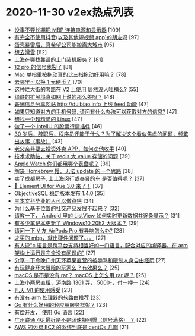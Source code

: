 # 2020-11-30 v2ex热点列表

+ [没事不要长期把 MBP 连接电源和显示器](https://www.v2ex.com/t/730530#reply109) [109]
+ [有完全不使用抖音(以及其他短视频 app)的朋友吗](https://www.v2ex.com/t/730596#reply97) [97]
+ [蛋壳暴雷后，真希望公司能搬离大城市](https://www.v2ex.com/t/730491#reply95) [95]
+ [想去滑雪](https://www.v2ex.com/t/730446#reply82) [82]
+ [上海在哪找靠谱的上门装机服务？](https://www.v2ex.com/t/730463#reply81) [81]
+ [12 pro 的信号我裂了](https://www.v2ex.com/t/730488#reply81) [81]
+ [Mac 单指重按拖动真的比三指拖动好用嘛？](https://www.v2ex.com/t/730557#reply78) [78]
+ [去哪里可以换 1 元硬币？](https://www.v2ex.com/t/730474#reply70) [70]
+ [这种烂大街的套路在 V2 上使用 居然没人吐槽么?](https://www.v2ex.com/t/730563#reply55) [55]
+ [绿联的扩展坞真如网上说的那么差吗？](https://www.v2ex.com/t/730547#reply48) [48]
+ [薪酬信息分享网站 http://duibiao.info 上线 feed 功能](https://www.v2ex.com/t/730445#reply47) [47]
+ [如果只知道对方的手机号码, 请问有什么办法可以获取对方的信息?](https://www.v2ex.com/t/730522#reply47) [47]
+ [想找一个超精简的 Linux](https://www.v2ex.com/t/730564#reply47) [47]
+ [做了一个 IntelliJ 的股票行情插件](https://www.v2ex.com/t/730572#reply46) [46]
+ [30 岁后，辞职后，程序员还能干什么？为了解决这个看似焦虑的问题，频繁出故事（事故）](https://www.v2ex.com/t/730494#reply43) [43]
+ [老父亲非要去投资外卖 APP，如何劝他收手](https://www.v2ex.com/t/730535#reply40) [40]
+ [技术求助帖，关于 redis 大 value 存储的问题](https://www.v2ex.com/t/730651#reply39) [39]
+ [Apple Watch 你们都用哪个表盘呢？](https://www.v2ex.com/t/730568#reply39) [39]
+ [解决 Homebrew 慢，无法 update 的一个思路](https://www.v2ex.com/t/730523#reply38) [38]
+ [卖了成都房子, 上上海闵行或奉贤的车 是否值得呢？](https://www.v2ex.com/t/730694#reply37) [37]
+ [🎉 Element UI for Vue 3.0 来了！](https://www.v2ex.com/t/730497#reply37) [37]
+ [ObjectiveSQL 稳定版本发布 1.4.0](https://www.v2ex.com/t/730512#reply35) [35]
+ [三本文科毕业的人可以做点啥](https://www.v2ex.com/t/730534#reply34) [34]
+ [为什么基于位置的社交产品发展不起来？](https://www.v2ex.com/t/730468#reply32) [32]
+ [请教一下， Android 里的 ListView 如何实时更新数据并逐条显示？](https://www.v2ex.com/t/730558#reply31) [31]
+ [有多少笔记本更新了 Windows10 20h2 大版本？](https://www.v2ex.com/t/730639#reply29) [29]
+ [请问一下 V 友 AirPods Pro 有异响怎么办?](https://www.v2ex.com/t/730470#reply28) [28]
+ [才买的 mbp，就出硬件问题了。。。](https://www.v2ex.com/t/730451#reply27) [27]
+ [有人说"c 语言是跨平台支持相当好的一门语言，配合对应的编译器，在 arm 架构上运行是完全没有问题的"](https://www.v2ex.com/t/730715#reply27) [27]
+ [分享一下今晚广州天环苹果直营的被辱骂和限制人身自由经历](https://www.v2ex.com/t/730756#reply27) [27]
+ [有玩健身环大冒险的玩家么？有效果么？](https://www.v2ex.com/t/730658#reply25) [25]
+ [macOS 是不是没有 rar？ macOS 上怎么用 rar 呢？](https://www.v2ex.com/t/730453#reply25) [25]
+ [上海小两房直租，沪南路 1361 弄， 5000-，付一押一](https://www.v2ex.com/t/730472#reply24) [24]
+ [几天 M1 的使用感受](https://www.v2ex.com/t/730508#reply23) [23]
+ [有没有 arm 处理器的软路由推荐](https://www.v2ex.com/t/730610#reply23) [23]
+ [Go 有什么好用的轻应用服务框架？](https://www.v2ex.com/t/730616#reply23) [23]
+ [有偿开发， 使用 Go 语言](https://www.v2ex.com/t/730500#reply22) [22]
+ [广州联通 4G 最近是不是网速特别慢（信号满格） ？](https://www.v2ex.com/t/730526#reply22) [22]
+ [AWS 的免费 EC2 的系统到底是 centOs 几啊](https://www.v2ex.com/t/730504#reply21) [21]
